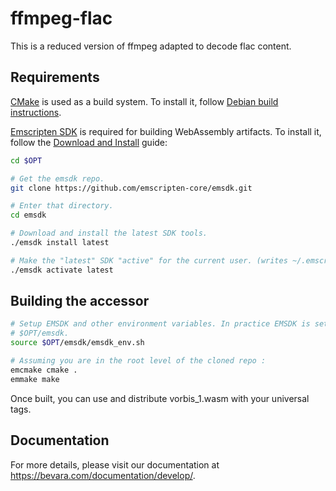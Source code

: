 # ffmpeg-flac
This is a reduced version of ffmpeg adapted to decode flac content.

## Requirements

[CMake](https://cmake.org/) is used as a build system. To install it, follow
[Debian build instructions](developing_in_debian.md).

[Emscripten SDK](https://emscripten.org/) is required for building
WebAssembly artifacts. To install it, follow the
[Download and Install](https://emscripten.org/docs/getting_started/downloads.html)
guide:

```bash
cd $OPT

# Get the emsdk repo.
git clone https://github.com/emscripten-core/emsdk.git

# Enter that directory.
cd emsdk

# Download and install the latest SDK tools.
./emsdk install latest

# Make the "latest" SDK "active" for the current user. (writes ~/.emscripten file)
./emsdk activate latest
```

## Building the accessor

```bash
# Setup EMSDK and other environment variables. In practice EMSDK is set to be
# $OPT/emsdk.
source $OPT/emsdk/emsdk_env.sh

# Assuming you are in the root level of the cloned repo :
emcmake cmake .
emmake make
```

Once built, you can use and distribute vorbis_1.wasm with your universal tags.

## Documentation

For more details, please visit our documentation at https://bevara.com/documentation/develop/.
